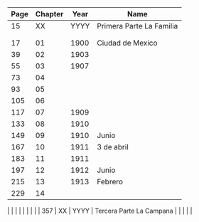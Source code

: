 
|Page| Chapter | Year | Name |
|-| - | - | - |
| 15  | XX | YYYY | Primera Parte La Familia |
| | | |
| | | |
| 17  | 01 | 1900 | Ciudad de Mexico |
| 39  | 02 | 1903 | |
| 55  | 03 | 1907 | |
| 73  | 04 | | |
| 93  | 05 | | |
| 105 | 06 | | |
| 117 | 07 | 1909 | |
| 133 | 08 | 1910 | |
| 149 | 09 | 1910 | Junio |
| 167 | 10 | 1911 | 3 de abril |
| 183 | 11 | 1911 | |
| 197 | 12 | 1912 | Junio |
| 215 | 13 | 1913 | Febrero |
| 229 | 14 | | |





| | | |
| | | |
| 357 | XX | YYYY | Tercera Parte La Campana |
| | | |
